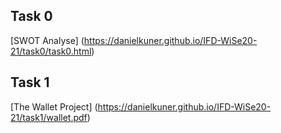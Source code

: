 ## Task 0
[SWOT Analyse] (https://danielkuner.github.io/IFD-WiSe20-21/task0/task0.html)

## Task 1
[The Wallet Project] (https://danielkuner.github.io/IFD-WiSe20-21/task1/wallet.pdf)